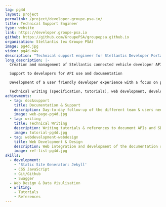```yaml
---
tag: pg4d
layout: project
permalink: /project/developer-groupe-psa-io/
title: Technical Support Engineer
type: website
link: https://developer.groupe-psa.io
github: https://github.com/GroupePSA/groupepsa.github.io
organisation: Stellantis (ex Groupe PSA)
image: pg4d.jpg
video: pg4d.m4v
description: "Technical support engineer for Stellantis Developer Portal: managment, development, design, writing and support."
long_description: |-  
  Creation and management of Stellantis connected vehicle developer API portal

  Support to developers for API use and documentation

  Development of a user friendly developer experience with a focus on pedagogic approach

  Technical writing (specification, tutorials), web development, developer interviews, product management
achievments:
  - tag: doc&support
    title: Documentation & Support
    description: Day-to-day follow-up of the different team & users needs in term of documentation and support, designing the product and prioritizing new features and management of the JIRA tickets.
    image: web-page-pg4d.jpg
  - tag: writing
    title: Technical Writing
    description: Writing tutorials & references to document APIs and SDKs.
    image: tutorial-pg4d.jpg
  - tag: webdevelopment-webdesign
    title: Web Development & Design
    description: Web integration and development of the documentation system. Designing user-friendly layout, schema & systems for this website.
    image: ref-list-pg4d.jpg
skills:
  - development:
    - 'Static Site Generator: Jekyll'
    - CSS JavaScript
    - Git/Github
    - Swagger
  - Web Design & Data Visulisation
  - writing:
    - Tutorials
    - References
---
```

